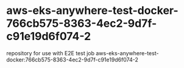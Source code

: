 # aws-eks-anywhere-test-docker-766cb575-8363-4ec2-9d7f-c91e19d6f074-2
repository for use with E2E test job aws-eks-anywhere-test-docker:766cb575-8363-4ec2-9d7f-c91e19d6f074-2
